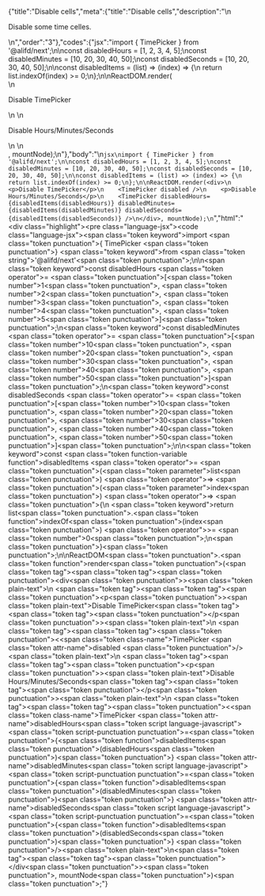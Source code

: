 {"title":"Disable cells","meta":{"title":"Disable cells","description":"\n<p>Disable some time celles.</p>\n","order":"3"},"codes":{"jsx":"import { TimePicker } from '@alifd/next';\n\nconst disabledHours = [1, 2, 3, 4, 5];\nconst disabledMinutes = [10, 20, 30, 40, 50];\nconst disabledSeconds = [10, 20, 30, 40, 50];\n\nconst disabledItems = (list) => (index) => {\n    return list.indexOf(index) >= 0;\n};\n\nReactDOM.render(<div>\n    <p>Disable TimePicker</p>\n    <TimePicker disabled />\n    <p>Disable Hours/Minutes/Seconds</p>\n    <TimePicker disabledHours={disabledItems(disabledHours)} disabledMinutes={disabledItems(disabledMinutes)} disabledSeconds={disabledItems(disabledSeconds)} />\n</div>, mountNode);\n"},"body":"\n````jsx\nimport { TimePicker } from '@alifd/next';\n\nconst disabledHours = [1, 2, 3, 4, 5];\nconst disabledMinutes = [10, 20, 30, 40, 50];\nconst disabledSeconds = [10, 20, 30, 40, 50];\n\nconst disabledItems = (list) => (index) => {\n    return list.indexOf(index) >= 0;\n};\n\nReactDOM.render(<div>\n    <p>Disable TimePicker</p>\n    <TimePicker disabled />\n    <p>Disable Hours/Minutes/Seconds</p>\n    <TimePicker disabledHours={disabledItems(disabledHours)} disabledMinutes={disabledItems(disabledMinutes)} disabledSeconds={disabledItems(disabledSeconds)} />\n</div>, mountNode);\n````","html":"<script>(function(){'use strict';\n\nvar _next = require('@alifd/next');\n\nvar disabledHours = [1, 2, 3, 4, 5];\nvar disabledMinutes = [10, 20, 30, 40, 50];\nvar disabledSeconds = [10, 20, 30, 40, 50];\n\nvar disabledItems = function disabledItems(list) {\n    return function (index) {\n        return list.indexOf(index) >= 0;\n    };\n};\n\nReactDOM.render(React.createElement(\n    'div',\n    null,\n    React.createElement(\n        'p',\n        null,\n        'Disable TimePicker'\n    ),\n    React.createElement(_next.TimePicker, { disabled: true }),\n    React.createElement(\n        'p',\n        null,\n        'Disable Hours/Minutes/Seconds'\n    ),\n    React.createElement(_next.TimePicker, { disabledHours: disabledItems(disabledHours), disabledMinutes: disabledItems(disabledMinutes), disabledSeconds: disabledItems(disabledSeconds) })\n), mountNode);})()</script><div class=\"highlight\"><pre class=\"language-jsx\"><code class=\"language-jsx\"><span class=\"token keyword\">import</span> <span class=\"token punctuation\">{</span> TimePicker <span class=\"token punctuation\">}</span> <span class=\"token keyword\">from</span> <span class=\"token string\">'@alifd/next'</span><span class=\"token punctuation\">;</span>\n\n<span class=\"token keyword\">const</span> disabledHours <span class=\"token operator\">=</span> <span class=\"token punctuation\">[</span><span class=\"token number\">1</span><span class=\"token punctuation\">,</span> <span class=\"token number\">2</span><span class=\"token punctuation\">,</span> <span class=\"token number\">3</span><span class=\"token punctuation\">,</span> <span class=\"token number\">4</span><span class=\"token punctuation\">,</span> <span class=\"token number\">5</span><span class=\"token punctuation\">]</span><span class=\"token punctuation\">;</span>\n<span class=\"token keyword\">const</span> disabledMinutes <span class=\"token operator\">=</span> <span class=\"token punctuation\">[</span><span class=\"token number\">10</span><span class=\"token punctuation\">,</span> <span class=\"token number\">20</span><span class=\"token punctuation\">,</span> <span class=\"token number\">30</span><span class=\"token punctuation\">,</span> <span class=\"token number\">40</span><span class=\"token punctuation\">,</span> <span class=\"token number\">50</span><span class=\"token punctuation\">]</span><span class=\"token punctuation\">;</span>\n<span class=\"token keyword\">const</span> disabledSeconds <span class=\"token operator\">=</span> <span class=\"token punctuation\">[</span><span class=\"token number\">10</span><span class=\"token punctuation\">,</span> <span class=\"token number\">20</span><span class=\"token punctuation\">,</span> <span class=\"token number\">30</span><span class=\"token punctuation\">,</span> <span class=\"token number\">40</span><span class=\"token punctuation\">,</span> <span class=\"token number\">50</span><span class=\"token punctuation\">]</span><span class=\"token punctuation\">;</span>\n\n<span class=\"token keyword\">const</span> <span class=\"token function-variable function\">disabledItems</span> <span class=\"token operator\">=</span> <span class=\"token punctuation\">(</span><span class=\"token parameter\">list</span><span class=\"token punctuation\">)</span> <span class=\"token operator\">=></span> <span class=\"token punctuation\">(</span><span class=\"token parameter\">index</span><span class=\"token punctuation\">)</span> <span class=\"token operator\">=></span> <span class=\"token punctuation\">{</span>\n    <span class=\"token keyword\">return</span> list<span class=\"token punctuation\">.</span><span class=\"token function\">indexOf</span><span class=\"token punctuation\">(</span>index<span class=\"token punctuation\">)</span> <span class=\"token operator\">>=</span> <span class=\"token number\">0</span><span class=\"token punctuation\">;</span>\n<span class=\"token punctuation\">}</span><span class=\"token punctuation\">;</span>\n\nReactDOM<span class=\"token punctuation\">.</span><span class=\"token function\">render</span><span class=\"token punctuation\">(</span><span class=\"token tag\"><span class=\"token tag\"><span class=\"token punctuation\">&lt;</span>div</span><span class=\"token punctuation\">></span></span><span class=\"token plain-text\">\n    </span><span class=\"token tag\"><span class=\"token tag\"><span class=\"token punctuation\">&lt;</span>p</span><span class=\"token punctuation\">></span></span><span class=\"token plain-text\">Disable TimePicker</span><span class=\"token tag\"><span class=\"token tag\"><span class=\"token punctuation\">&lt;/</span>p</span><span class=\"token punctuation\">></span></span><span class=\"token plain-text\">\n    </span><span class=\"token tag\"><span class=\"token tag\"><span class=\"token punctuation\">&lt;</span><span class=\"token class-name\">TimePicker</span></span> <span class=\"token attr-name\">disabled</span> <span class=\"token punctuation\">/></span></span><span class=\"token plain-text\">\n    </span><span class=\"token tag\"><span class=\"token tag\"><span class=\"token punctuation\">&lt;</span>p</span><span class=\"token punctuation\">></span></span><span class=\"token plain-text\">Disable Hours/Minutes/Seconds</span><span class=\"token tag\"><span class=\"token tag\"><span class=\"token punctuation\">&lt;/</span>p</span><span class=\"token punctuation\">></span></span><span class=\"token plain-text\">\n    </span><span class=\"token tag\"><span class=\"token tag\"><span class=\"token punctuation\">&lt;</span><span class=\"token class-name\">TimePicker</span></span> <span class=\"token attr-name\">disabledHours</span><span class=\"token script language-javascript\"><span class=\"token script-punctuation punctuation\">=</span><span class=\"token punctuation\">{</span><span class=\"token function\">disabledItems</span><span class=\"token punctuation\">(</span>disabledHours<span class=\"token punctuation\">)</span><span class=\"token punctuation\">}</span></span> <span class=\"token attr-name\">disabledMinutes</span><span class=\"token script language-javascript\"><span class=\"token script-punctuation punctuation\">=</span><span class=\"token punctuation\">{</span><span class=\"token function\">disabledItems</span><span class=\"token punctuation\">(</span>disabledMinutes<span class=\"token punctuation\">)</span><span class=\"token punctuation\">}</span></span> <span class=\"token attr-name\">disabledSeconds</span><span class=\"token script language-javascript\"><span class=\"token script-punctuation punctuation\">=</span><span class=\"token punctuation\">{</span><span class=\"token function\">disabledItems</span><span class=\"token punctuation\">(</span>disabledSeconds<span class=\"token punctuation\">)</span><span class=\"token punctuation\">}</span></span> <span class=\"token punctuation\">/></span></span><span class=\"token plain-text\">\n</span><span class=\"token tag\"><span class=\"token tag\"><span class=\"token punctuation\">&lt;/</span>div</span><span class=\"token punctuation\">></span></span><span class=\"token punctuation\">,</span> mountNode<span class=\"token punctuation\">)</span><span class=\"token punctuation\">;</span></code></pre></div>"}